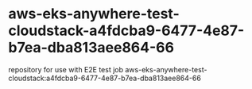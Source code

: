 # aws-eks-anywhere-test-cloudstack-a4fdcba9-6477-4e87-b7ea-dba813aee864-66
repository for use with E2E test job aws-eks-anywhere-test-cloudstack:a4fdcba9-6477-4e87-b7ea-dba813aee864-66
